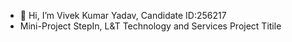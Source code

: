 - 👋 Hi, I’m Vivek Kumar Yadav, Candidate ID:256217
- Mini-Project StepIn, L&T Technology and Services
Project Titile

<!---
vivek28121997/vivek28121997 is a ✨ special ✨ repository because its `README.md` (this file) appears on your GitHub profile.
You can click the Preview link to take a look at your changes.
--->
